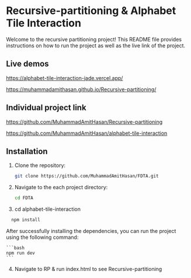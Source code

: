 # Recursive-partitioning & Alphabet Tile Interaction

Welcome to the recursive partitioning project! This README file provides instructions on how to run the project as well as the live link of the project.

## Live demos

https://alphabet-tile-interaction-jade.vercel.app/

https://muhammadamithasan.github.io/Recursive-partitioning/

## Individual project link

https://github.com/MuhammadAmitHasan/Recursive-partitioning

https://github.com/MuhammadAmitHasan/alphabet-tile-interaction

## Installation

1. Clone the repository:
   ```bash
   git clone https://github.com/MuhammadAmitHasan/FDTA.git
   ```
2. Navigate to the each project directory:
   ```bash
   cd FDTA
   ```
3. cd alphabet-tile-interaction

```bash
  npm install
```

After successfully installing the dependencies, you can run the project using the following command:

    ```bash
    npm run dev
    ```

4. Navigate to RP &
   run index.html to see Recursive-partitioning
